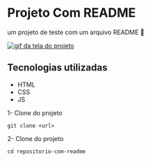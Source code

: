 # Projeto Com README
um projeto de teste com um arquivo README 
🚀

[<img src="./tela.gif" alt="gif da tela do projeto">](https://google.com.br/)

## Tecnologias utilizadas
- HTML
- CSS
- JS

1- Clone do projeto
```
git clone <url>
```

2- Clone do projeto
```
cd repositorio-com-readme
```
